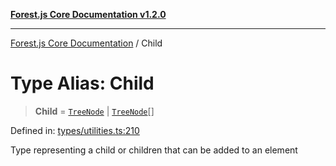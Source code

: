 [**Forest.js Core Documentation v1.2.0**](../README.md)

***

[Forest.js Core Documentation](../README.md) / Child

# Type Alias: Child

> **Child** = [`TreeNode`](TreeNode.md) \| [`TreeNode`](TreeNode.md)[]

Defined in: [types/utilities.ts:210](https://github.com/GrangbelrLurain/forest-js/blob/3b9f0f1236af55b74c90cc45f6935444ec94c11b/packages/core/src/types/utilities.ts#L210)

Type representing a child or children that can be added to an element
